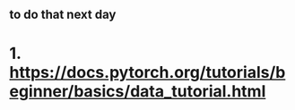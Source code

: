 ## to do that next day 
# 1. https://docs.pytorch.org/tutorials/beginner/basics/data_tutorial.html 
